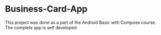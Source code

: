 # Business-Card-App
This project was done as a part of the Android Basic with Compose course. The complete app is self developed.
